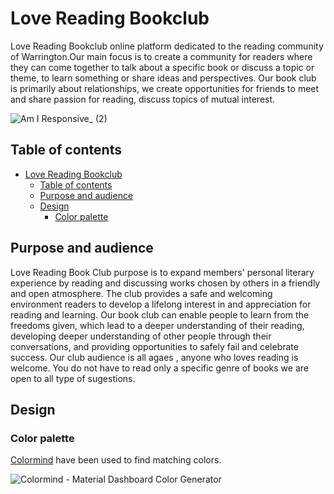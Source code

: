 # Love Reading Bookclub

Love Reading Bookclub online platform dedicated to the reading community of Warrington.Our main focus is to create a community  for readers where they can come together to talk about a specific book or discuss a topic or theme, to learn something or share ideas and perspectives. Our book club is primarily about relationships, we create opportunities for friends to meet and share passion for reading, discuss topics of mutual interest.

![Am I Responsive_ (2)](https://github.com/naomi-mali/images-in-readme.md/assets/148251951/cc860e14-b7fe-41df-9edc-3c0b8be57faa)

## Table of contents

- [Love Reading Bookclub](#love-reading-bookclub)
  - [Table of contents](#table-of-contents)
  - [Purpose and audience](#purpose-and-audience)
  - [Design](#design)
    - [Color palette](#color-palette)

## Purpose and audience

Love Reading Book Club purpose is to expand members' personal literary experience by reading and discussing works chosen by others in a friendly and open atmosphere. The club provides a safe and welcoming environment readers to develop a lifelong interest in and appreciation for reading and learning.
Our book club can enable people to learn from the freedoms given, which lead to a deeper understanding of their reading, developing deeper understanding of other people through their conversations, and providing opportunities to safely fail and celebrate success.
Our club audience is all agaes , anyone who loves reading is welcome. You do not have to read only a specific genre of books we are open to all type of sugestions.

## Design

### Color palette

[Colormind](http://colormind.io/bootstrap/) have been used to find matching colors.

![Colormind - Material Dashboard Color Generator](https://github.com/naomi-mali/images-in-readme.md/assets/148251951/d01c75c4-697f-4d4f-ab67-a2a06b8fe8c1)
